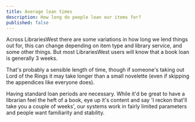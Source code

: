 ```yaml
---
title: Average loan times
description: How long do people loan our items for?
published: false
---
```


Across LibrariesWest there are some variations in how long we lend things out for, this can change depending on item type and library service, and some other things. But most LibrariesWest users will know that a book loan is generally 3 weeks.

That's probably a sensible length of time, though if someone's taking out Lord of the Rings it may take longer than a small novelette (even if skipping the appendices like everyone does).

Having standard loan periods are necessary. While it'd be great to have a librarian feel the heft of a book, eye up it's content and say 'I reckon that'll take you a couple of weeks', our systems work in fairly limited parameters and people want familiarity and stability.